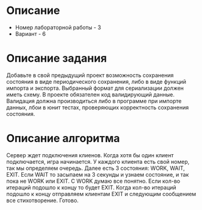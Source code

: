 # Описание

- Номер лабораторной работы - 3
- Вариант - 6

# Описание задания

Добавьте в свой предыдущий проект возможность сохранения состояния
в виде периодического сохранения, либо в виде функций импорта и экспорта.
Выбранный формат для сериализации должен иметь схему. В проекте
обязателен код валидирующий данные. Валидация должна производиться
либо в программе при импорте данных, лбои в юнит тестах, проверяющих
корректность сохранения состояния.

# Описание алгоритма

Сервер ждет подключения клиенов. Когда хотя бы один клиент подключается, игра начинается. У каждого клиента есть свой
номер, так мы определяем очередь. Далее есть 3 состояния: WORK, WAIT, EXIT. Если WAIT то засыпаем на 3 секунды и узнаем
состояние, и так пока не WORK или EXIT. С WORK думаю все понятно. Если кол-во итераций подошло к концу то будет EXIT.
Когда кол-во итераций подошло к концу отправляем клиентам EXIT и следующим сообщением все стихотворение. Готово.


